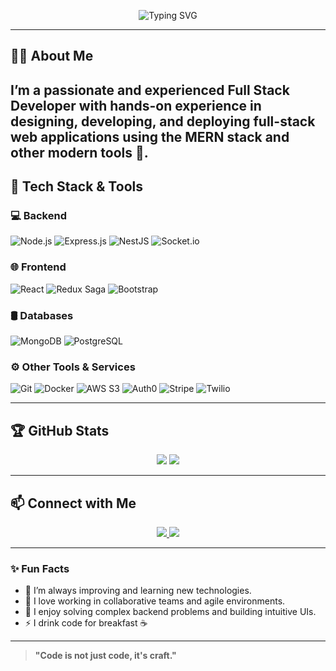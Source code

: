 <!-- Banner -->
<p align="center">
  <img src="https://readme-typing-svg.herokuapp.com?font=Fira+Code&size=24&duration=4000&pause=1000&center=true&vCenter=true&multiline=true&width=700&height=100&lines=Hey+there!+I'm+Jithin+%F0%9F%91%8B;Let's+build+something+awesome+%F0%9F%9A%80" alt="Typing SVG" />
</p>

---

## 🙋‍♂️ About Me

I’m a passionate and experienced **Full Stack Developer** with hands-on experience in designing, developing, and deploying full-stack web applications using the **MERN stack** and other modern tools 🚀.
---

## 🔧 Tech Stack & Tools

### 💻 Backend
![Node.js](https://img.shields.io/badge/Node.js-339933?style=flat-square&logo=nodedotjs&logoColor=white)
![Express.js](https://img.shields.io/badge/Express.js-000000?style=flat-square&logo=express&logoColor=white)
![NestJS](https://img.shields.io/badge/NestJS-E0234E?style=flat-square&logo=nestjs&logoColor=white)
![Socket.io](https://img.shields.io/badge/Socket.io-010101?style=flat-square&logo=socket.io&logoColor=white)

### 🌐 Frontend
![React](https://img.shields.io/badge/React-61DAFB?style=flat-square&logo=react&logoColor=black)
![Redux Saga](https://img.shields.io/badge/Redux_Saga-999999?style=flat-square&logo=redux-saga&logoColor=white)
![Bootstrap](https://img.shields.io/badge/Bootstrap-563D7C?style=flat-square&logo=bootstrap&logoColor=white)

### 🛢️ Databases
![MongoDB](https://img.shields.io/badge/MongoDB-47A248?style=flat-square&logo=mongodb&logoColor=white)
![PostgreSQL](https://img.shields.io/badge/PostgreSQL-4169E1?style=flat-square&logo=postgresql&logoColor=white)

### ⚙️ Other Tools & Services
![Git](https://img.shields.io/badge/Git-F05032?style=flat-square&logo=git&logoColor=white)
![Docker](https://img.shields.io/badge/Docker-2496ED?style=flat-square&logo=docker&logoColor=white)
![AWS S3](https://img.shields.io/badge/AWS_S3-569A31?style=flat-square&logo=amazon-aws&logoColor=white)
![Auth0](https://img.shields.io/badge/Auth0-EB5424?style=flat-square&logo=auth0&logoColor=white)
![Stripe](https://img.shields.io/badge/Stripe-008CDD?style=flat-square&logo=stripe&logoColor=white)
![Twilio](https://img.shields.io/badge/Twilio-F22F46?style=flat-square&logo=twilio&logoColor=white)

---

## 🏆 GitHub Stats

<p align="center">
  <img src="https://github-readme-stats.vercel.app/api?username=jithinem&show_icons=true&theme=tokyonight&count_private=true&hide_border=true" />
  <img src="https://github-readme-streak-stats.herokuapp.com/?user=jithin-profile&theme=tokyonight&hide_border=true" />
</p>

---

## 📫 Connect with Me

<p align="center">
  <a href="mailto:jithinem2122@gmail.com">
    <img src="https://img.shields.io/badge/Email-D14836?style=for-the-badge&logo=gmail&logoColor=white" />
  </a>
  <a href="https://www.linkedin.com/in/jithin-e-m-905574247/ " target="_blank">
    <img src="https://img.shields.io/badge/LinkedIn-0077B5?style=for-the-badge&logo=linkedin&logoColor=white" />
  </a>
</p>

---

### ✨ Fun Facts

- 🌱 I’m always improving and learning new technologies.
- 🤝 I love working in collaborative teams and agile environments.
- 🧠 I enjoy solving complex backend problems and building intuitive UIs.
- ⚡ I drink code for breakfast ☕

---

> **"Code is not just code, it's craft."**
